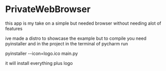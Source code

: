 # PrivateWebBrowser
this app is my take on a simple but needed browser without needing alot of features

ive made a distro to showcase the example but to compile you need pyinstaller and in the project in the terminal of pycharm run

pyinstaller --icon=logo.ico main.py

it will install everything plus logo
